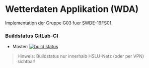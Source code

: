 # Wetterdaten Applikation (WDA)

Implementation der Gruppe G03 fuer SWDE-19FS01.

### Buildstatus GitLab-CI
* Master: [![build status](https://gitlab.enterpriselab.ch/swde-19fs01/G03/G03-wda/badges/master/build.svg)](https://gitlab.enterpriselab.ch/swde-19fs01/G03/G03-wda/pipelines)

> Hinweis: Buildstatus nur innerhalb HSLU-Netz (oder per VPN) sichtbar!